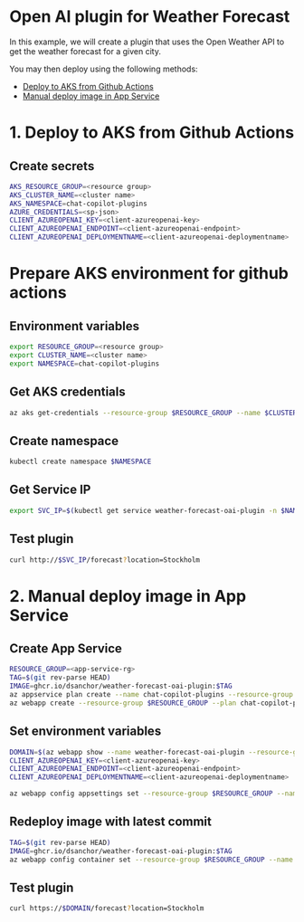 # Open AI plugin for Weather Forecast

In this example, we will create a plugin that uses the Open Weather API to get the weather forecast for a given city.

You may then deploy using the following methods:
- [Deploy to AKS from Github Actions](#1-deploy-to-aks-from-github-actions)
- [Manual deploy image in App Service](#2-manual-deploy-image-in-app-service)

# 1. Deploy to AKS from Github Actions

## Create secrets

```bash
AKS_RESOURCE_GROUP=<resource group>
AKS_CLUSTER_NAME=<cluster name>
AKS_NAMESPACE=chat-copilot-plugins
AZURE_CREDENTIALS=<sp-json>
CLIENT_AZUREOPENAI_KEY=<client-azureopenai-key>
CLIENT_AZUREOPENAI_ENDPOINT=<client-azureopenai-endpoint>
CLIENT_AZUREOPENAI_DEPLOYMENTNAME=<client-azureopenai-deploymentname>
```

# Prepare AKS environment for github actions

## Environment variables

```bash
export RESOURCE_GROUP=<resource group>
export CLUSTER_NAME=<cluster name>
export NAMESPACE=chat-copilot-plugins
```

## Get AKS credentials

```bash
az aks get-credentials --resource-group $RESOURCE_GROUP --name $CLUSTER_NAME
```

## Create namespace

```bash
kubectl create namespace $NAMESPACE
```

## Get Service IP
    
```bash
export SVC_IP=$(kubectl get service weather-forecast-oai-plugin -n $NAMESPACE -o jsonpath='{.status.loadBalancer.ingress[0].ip}')
```

## Test plugin

```bash
curl http://$SVC_IP/forecast?location=Stockholm
```

# 2.  Manual deploy image in App Service

## Create App Service

```bash
RESOURCE_GROUP=<app-service-rg>
TAG=$(git rev-parse HEAD)
IMAGE=ghcr.io/dsanchor/weather-forecast-oai-plugin:$TAG
az appservice plan create --name chat-copilot-plugins --resource-group $RESOURCE_GROUP --sku P1V3 --is-linux
az webapp create --resource-group $RESOURCE_GROUP --plan chat-copilot-plugins --name weather-forecast-oai-plugin --deployment-container-image-name $IMAGE
```

## Set environment variables

```bash
DOMAIN=$(az webapp show --name weather-forecast-oai-plugin --resource-group $RESOURCE_GROUP --query defaultHostName --output tsv)
CLIENT_AZUREOPENAI_KEY=<client-azureopenai-key>
CLIENT_AZUREOPENAI_ENDPOINT=<client-azureopenai-endpoint>
CLIENT_AZUREOPENAI_DEPLOYMENTNAME=<client-azureopenai-deploymentname>

az webapp config appsettings set --resource-group $RESOURCE_GROUP --name weather-forecast-oai-plugin --settings OAI_PLUGIN_BASEURL=https://$DOMAIN CLIENT_AZUREOPENAI_KEY=$CLIENT_AZUREOPENAI_KEY CLIENT_AZUREOPENAI_ENDPOINT=$CLIENT_AZUREOPENAI_ENDPOINT CLIENT_AZUREOPENAI_DEPLOYMENTNAME=$CLIENT_AZUREOPENAI_DEPLOYMENTNAME
```

## Redeploy image with latest commit

```bash
TAG=$(git rev-parse HEAD)
IMAGE=ghcr.io/dsanchor/weather-forecast-oai-plugin:$TAG
az webapp config container set --resource-group $RESOURCE_GROUP --name chat-copilot-plugins --docker-custom-image-name $IMAGE
```

## Test plugin

```bash
curl https://$DOMAIN/forecast?location=Stockholm
```
